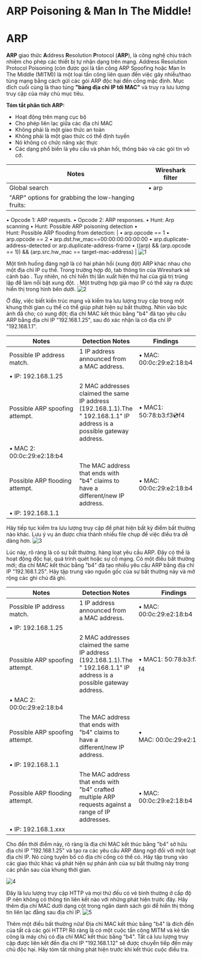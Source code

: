 # ARP Poisoning & Man In The Middle!

# ARP

**ARP** giao thức **A**ddress **R**esolution **P**rotocol (**ARP**), là công nghệ chịu trách nhiệm cho phép các thiết bị tự nhận dạng trên mạng. Address Resolution Protocol Poisoning (còn được gọi là tấn công ARP Spoofing hoặc Man In The Middle (MITM)) là một loại tấn công liên quan đến việc gây nhiễu/thao túng mạng bằng cách gửi các gói ARP độc hại đến cổng mặc định. Mục đích cuối cùng là thao túng **"bảng địa chỉ IP tới MAC"** và truy ra lưu lượng truy cập của máy chủ mục tiêu.

**Tóm tắt phân tích ARP:**

- Hoạt động trên mạng cục bộ
- Cho phép liên lạc giữa các địa chỉ MAC
- Không phải là một giao thức an toàn
- Không phải là một giao thức có thể định tuyến
- Nó không có chức năng xác thực
- Các dạng phổ biến là yêu cầu và phản hồi, thông báo và các gói tin vô cớ.

| Notes | Wireshark filter |
| --- | --- |
| Global search | • arp |
| "ARP" options for grabbing the low-hanging fruits:
• Opcode 1: ARP requests.
• Opcode 2: ARP responses.
• Hunt: Arp scanning
• Hunt: Possible ARP poisoning detection
• Hunt: Possible ARP flooding from detection: | • arp.opcode == 1
• arp.opcode == 2
• arp.dst.hw_mac==00:00:00:00:00:00
• arp.duplicate-address-detected or arp.duplicate-address-frame
• ((arp) && (arp.opcode == 1)) && (arp.src.hw_mac == target-mac-address) |
![1](https://github.com/Merisreal/Digital-Forensics-and-Incident-Response/assets/139641711/0dfb4daa-bd95-46ca-8c7a-36b172a19912)


Một tình huống đáng ngờ  là có hai phản hồi (xung đột) ARP khác nhau cho một địa chỉ IP cụ thể. Trong trường hợp đó, tab thông tin của Wireshark sẽ cảnh báo . Tuy nhiên, nó chỉ hiển thị lần xuất hiện thứ hai của giá trị trùng lặp để làm nổi bật xung đột. . Một trường hợp giả mạo IP có thể xảy ra được hiển thị trong hình bên dưới.
![2](https://github.com/Merisreal/Digital-Forensics-and-Incident-Response/assets/139641711/7fc14b91-6582-46eb-a1f3-ccb44bf246b6)


Ở đây, việc biết kiến trúc mạng và kiểm tra lưu lượng truy cập trong một khung thời gian cụ thể có thể giúp phát hiện sự bất thường.   Nhìn vào bức ảnh đã cho; có xung đột; địa chỉ MAC kết thúc bằng "b4" đã tạo yêu cầu ARP bằng địa chỉ IP "192.168.1.25", sau đó xác nhận là có địa chỉ IP "192.168.1.1".

| Notes | Detection Notes | Findings |
| --- | --- | --- |
| Possible IP address match. | 1 IP address announced from a MAC address. | • MAC: 00:0c:29:e2:18:b4
• IP: 192.168.1.25 |
| Possible ARP spoofing attempt. | 2 MAC addresses claimed the same IP address (192.168.1.1).The " 192.168.1.1" IP address is a possible gateway address. | • MAC1: 50:78:b3:f3:cd:f4
• MAC 2: 00:0c:29:e2:18:b4 |
| Possible ARP flooding attempt. | The MAC address that ends with "b4" claims to have a different/new IP address. | • MAC: 00:0c:29:e2:18:b4
• IP: 192.168.1.1 |

Hãy tiếp tục kiểm tra lưu lượng truy cập để phát hiện bất kỳ điểm bất thường nào khác. Lưu ý vụ án được chia thành nhiều file chụp để việc điều tra dễ dàng hơn.
![3](https://github.com/Merisreal/Digital-Forensics-and-Incident-Response/assets/139641711/9c35ea19-f3e0-4efb-9b6a-92d06fd39897)


Lúc này, rõ ràng là có sự bất thường. hàng loạt yêu cầu ARP. Đây có thể là hoạt động độc hại, quá trình quét hoặc sự cố mạng. Có một điều bất thường mới; địa chỉ MAC kết thúc bằng "b4" đã tạo nhiều yêu cầu ARP bằng địa chỉ IP "192.168.1.25". Hãy tập trung vào nguồn gốc của sự bất thường này và mở rộng các ghi chú đã ghi.

| Notes | Detection Notes | Findings |
| --- | --- | --- |
| Possible IP address match. | 1 IP address announced from a MAC address. | • MAC: 00:0c:29:e2:18:b4
• IP: 192.168.1.25 |
| Possible ARP spoofing attempt. | 2 MAC addresses claimed the same IP address (192.168.1.1).The " 192.168.1.1" IP address is a possible gateway address. | • MAC1: 50:78:b3:f3:cd:f4
• MAC 2: 00:0c:29:e2:18:b4 |
| Possible ARP spoofing attempt. | The MAC address that ends with "b4" claims to have a different/new IP address. | • MAC: 00:0c:29:e2:18:b4
• IP: 192.168.1.1 |
| Possible ARP flooding attempt. | The MAC address that ends with "b4" crafted multiple ARP requests against a range of IP addresses. | • MAC: 00:0c:29:e2:18:b4
• IP: 192.168.1.xxx |

Cho đến thời điểm này, rõ ràng là địa chỉ MAC kết thúc bằng "b4" sở hữu địa chỉ IP "192.168.1.25" và tạo ra các yêu cầu ARP đáng ngờ đối với một loạt địa chỉ IP. Nó cũng tuyên bố có địa chỉ cổng có thể có. Hãy tập trung vào các giao thức khác và phát hiện sự phản ánh của sự bất thường này trong các phần sau của khung thời gian.

![4](https://github.com/Merisreal/Digital-Forensics-and-Incident-Response/assets/139641711/2e309f99-7f0c-49d1-9e32-6f4374962db3)

Đây là lưu lượng truy cập HTTP và mọi thứ đều có vẻ bình thường ở cấp độ IP nên không có thông tin liên kết nào với những phát hiện trước đây. Hãy thêm địa chỉ MAC dưới dạng cột trong ngăn danh sách gói để hiển thị thông tin liên lạc đằng sau địa chỉ IP.
![5](https://github.com/Merisreal/Digital-Forensics-and-Incident-Response/assets/139641711/8a4dd1cf-e43f-49a1-941e-b9bfef96cede)


Thêm một điều bất thường nữa! Địa chỉ MAC kết thúc bằng "b4" là đích đến của tất cả các gói HTTP! Rõ ràng là có một cuộc tấn công MITM và kẻ tấn công là máy chủ có địa chỉ MAC kết thúc bằng "b4". Tất cả lưu lượng truy cập được liên kết đến địa chỉ IP "192.168.1.12" sẽ được chuyển tiếp đến máy chủ độc hại. Hãy tóm tắt những phát hiện trước khi kết thúc cuộc điều tra.
